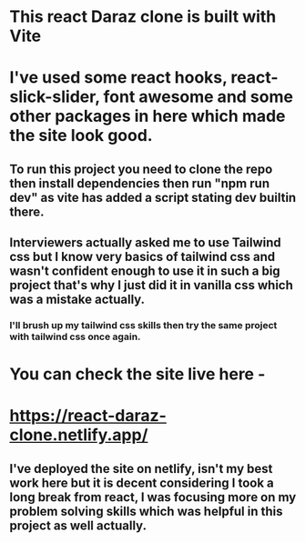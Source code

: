 # This react Daraz clone is built with Vite
# I've used some react hooks, react-slick-slider, font awesome and some other packages in here which made the site look good.
## To run this project you need to clone the repo then install dependencies then run "npm run dev" as vite has added a script stating dev builtin there.
## Interviewers actually asked me to use Tailwind css but I know very basics of tailwind css and wasn't confident enough to use it in such a big project that's why I just did it in vanilla css which was a mistake actually.
### I'll brush up my tailwind css skills then try the same project with tailwind css once again.
# You can check the site live here - 
# https://react-daraz-clone.netlify.app/
## I've deployed the site on netlify, isn't my best work here but it is decent considering I took a long break from react, I was focusing more on my problem solving skills which was helpful in this project as well actually.
